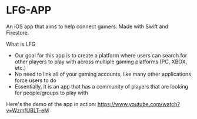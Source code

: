 # LFG-APP
An iOS app that aims to help connect gamers. Made with Swift and Firestore. <br />
 
What is LFG
- Our goal for this app is to create a platform where users can search for other players to play with across multiple gaming platforms (PC, XBOX, etc.)
- No need to link all of your gaming accounts, like many other applications force users to do
- Essentially, it is an app that has a community of players that are looking for people/groups to play with
 
Here's the demo of the app in action: https://www.youtube.com/watch?v=WzmfUBLT-eM
